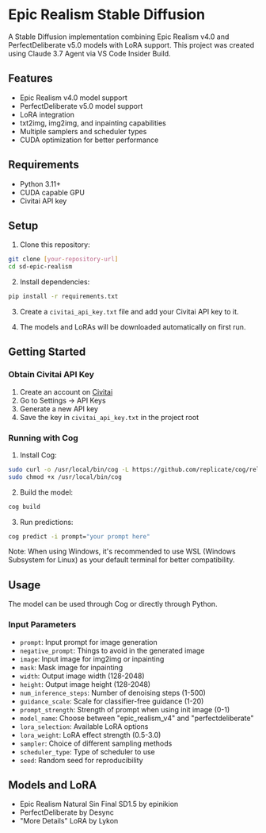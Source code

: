 # Epic Realism Stable Diffusion

A Stable Diffusion implementation combining Epic Realism v4.0 and PerfectDeliberate v5.0 models with LoRA support. This project was created using Claude 3.7 Agent via VS Code Insider Build.

## Features

- Epic Realism v4.0 model support
- PerfectDeliberate v5.0 model support
- LoRA integration
- txt2img, img2img, and inpainting capabilities
- Multiple samplers and scheduler types
- CUDA optimization for better performance

## Requirements

- Python 3.11+
- CUDA capable GPU
- Civitai API key

## Setup

1. Clone this repository:
```bash
git clone [your-repository-url]
cd sd-epic-realism
```

2. Install dependencies:
```bash
pip install -r requirements.txt
```

3. Create a `civitai_api_key.txt` file and add your Civitai API key to it.

4. The models and LoRAs will be downloaded automatically on first run.

## Getting Started

### Obtain Civitai API Key
1. Create an account on [Civitai](https://civitai.com)
2. Go to Settings → API Keys
3. Generate a new API key
4. Save the key in `civitai_api_key.txt` in the project root

### Running with Cog

1. Install Cog:
```bash
sudo curl -o /usr/local/bin/cog -L https://github.com/replicate/cog/releases/latest/download/cog_`uname -s`_`uname -m`
sudo chmod +x /usr/local/bin/cog
```

2. Build the model:
```bash
cog build
```

3. Run predictions:
```bash
cog predict -i prompt="your prompt here"
```

Note: When using Windows, it's recommended to use WSL (Windows Subsystem for Linux) as your default terminal for better compatibility.

## Usage

The model can be used through Cog or directly through Python. 

### Input Parameters

- `prompt`: Input prompt for image generation
- `negative_prompt`: Things to avoid in the generated image
- `image`: Input image for img2img or inpainting
- `mask`: Mask image for inpainting
- `width`: Output image width (128-2048)
- `height`: Output image height (128-2048)
- `num_inference_steps`: Number of denoising steps (1-500)
- `guidance_scale`: Scale for classifier-free guidance (1-20)
- `prompt_strength`: Strength of prompt when using init image (0-1)
- `model_name`: Choose between "epic_realism_v4" and "perfectdeliberate"
- `lora_selection`: Available LoRA options
- `lora_weight`: LoRA effect strength (0.5-3.0)
- `sampler`: Choice of different sampling methods
- `scheduler_type`: Type of scheduler to use
- `seed`: Random seed for reproducibility

## Models and LoRA

- Epic Realism Natural Sin Final SD1.5 by epinikion
- PerfectDeliberate by Desync
- "More Details" LoRA by Lykon


